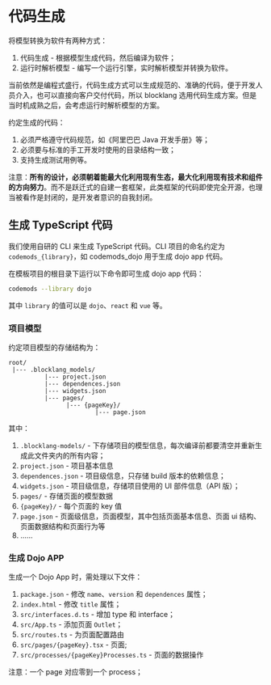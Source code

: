 # 代码生成

将模型转换为软件有两种方式：

1. 代码生成 - 根据模型生成代码，然后编译为软件；
2. 运行时解析模型 - 编写一个运行引擎，实时解析模型并转换为软件。

当前依然是编程式盛行，代码生成方式可以生成规范的、准确的代码，便于开发人员介入，也可以直接向客户交付代码，所以 blocklang 选用代码生成方案。但是当时机成熟之后，会考虑运行时解析模型的方案。

约定生成的代码：

1. 必须严格遵守代码规范，如《阿里巴巴 Java 开发手册》等；
2. 必须要与标准的手工开发时使用的目录结构一致；
3. 支持生成测试用例等。

注意：**所有的设计，必须朝着能最大化利用现有生态，最大化利用现有技术和组件的方向努力**。而不是跃迁式的自建一套框架，此类框架的代码即使完全开源，也理当被看作是封闭的，是开发者意识的自我封闭。

## 生成 TypeScript 代码

我们使用自研的 CLI 来生成 TypeScript 代码。CLI 项目的命名约定为 `codemods_{library}`，如 codemods_dojo 用于生成 dojo app 代码。

在模板项目的根目录下运行以下命令即可生成 dojo app 代码：

```sh
codemods --library dojo
```

其中 `library` 的值可以是 `dojo`、`react` 和 `vue` 等。

### 项目模型

约定项目模型的存储结构为：

```text
root/
 |--- .blocklang_models/
          |--- project.json
          |--- dependences.json
          |--- widgets.json
          |--- pages/
                |--- {pageKey}/
                        |--- page.json
```

其中：

1. `.blocklang-models/` - 下存储项目的模型信息，每次编译前都要清空并重新生成此文件夹内的所有内容；
2. `project.json` - 项目基本信息
3. `dependences.json` - 项目级信息，只存储 build 版本的依赖信息；
4. `widgets.json` - 项目级信息，存储项目使用的 UI 部件信息（API 版）；
5. `pages/` - 存储页面的模型数据
6. `{pageKey}/` - 每个页面的 key 值
7. `page.json` - 页面级信息，页面模型，其中包括页面基本信息、页面 ui 结构、页面数据结构和页面行为等
8. ……

### 生成 Dojo APP

生成一个 Dojo App 时，需处理以下文件：

1. `package.json` - 修改 `name`、`version` 和 `dependences` 属性；
2. `index.html` - 修改 `title` 属性；
3. `src/interfaces.d.ts` - 增加 type 和 interface；
4. `src/App.ts` - 添加页面 `Outlet`；
5. `src/routes.ts` - 为页面配置路由
6. `src/pages/{pageKey}.tsx` - 页面;
7. `src/processes/{pageKey}Processes.ts` - 页面的数据操作

注意：一个 page 对应零到一个 process；
